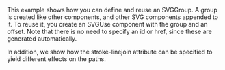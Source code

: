 This example shows how you can define and reuse an SVGGroup. A group is created like other components, and other SVG components appended to it. To reuse it, you create an SVGUse component with the group and an offset. Note that there is no need to specify an id or href, since these are generated automatically.

In addition, we show how the stroke-linejoin attribute can be specified to yield different effects on the paths.